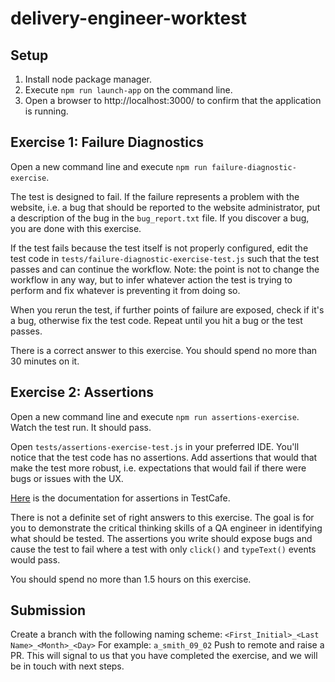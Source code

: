 # delivery-engineer-worktest

## Setup

1. Install node package manager.
2. Execute `npm run launch-app` on the command line.
3. Open a browser to http://localhost:3000/ to confirm that the application is running.

## Exercise 1: Failure Diagnostics

Open a new command line and execute `npm run failure-diagnostic-exercise`.

The test is designed to fail. If the failure represents a problem with the website, i.e. a bug that should be reported to the website administrator, put a description of the bug in the `bug_report.txt` file. If you discover a bug, you are done with this exercise. 

If the test fails because the test itself is not properly configured, edit the test code in `tests/failure-diagnostic-exercise-test.js` such that the test passes and can continue the workflow. Note: the point is not to change the workflow in any way, but to infer whatever action the test is trying to perform and fix whatever is preventing it from doing so.

When you rerun the test, if further points of failure are exposed, check if it's a bug, otherwise fix the test code. Repeat until you hit a bug or the test passes. 

There is a correct answer to this exercise. You should spend no more than 30 minutes on it.

## Exercise 2: Assertions

Open a new command line and execute `npm run assertions-exercise`. Watch the test run. It should pass.

Open `tests/assertions-exercise-test.js` in your preferred IDE. You'll notice that the test code has no assertions. Add assertions that would that make the test more robust, i.e. expectations that would fail if there were bugs or issues with the UX.

[Here](https://devexpress.github.io/testcafe/documentation/test-api/assertions/) is the documentation for assertions in TestCafe.

There is not a definite set of right answers to this exercise. The goal is for you to demonstrate the critical thinking skills of a QA engineer in identifying what should be tested. The assertions you write should expose bugs and cause the test to fail where a test with only `click()` and `typeText()` events would pass. 

You should spend no more than 1.5 hours on this exercise. 

## Submission

Create a branch with the following naming scheme: `<First_Initial>_<Last Name>_<Month>_<Day>`
For example: `a_smith_09_02`
Push to remote and raise a PR. This will signal to us that you have completed the exercise, and we will be in touch with next steps.
